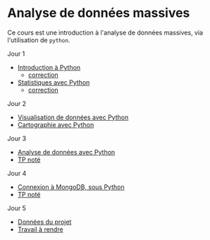 # Analyse de données massives

Ce cours est une introduction à l'analyse de données massives, via l'utilisation de `python`.

Jour 1
- [Introduction à Python](seance1-intro.html)
    - [correction](seance1-correction.html)
- [Statistiques avec Python](seance2-stats.html)
    - [correction](seance2-correction.html)

Jour 2
- [Visualisation de données avec Python](seance3-visualisation.html)
- [Cartographie avec Python](seance4-cartographie.html)

Jour 3
- [Analyse de données avec Python]()
- [TP noté]()

Jour 4
- [Connexion à MongoDB, sous Python]()
- [TP noté]()

Jour 5
- [Données du projet]()
- [Travail à rendre]()
